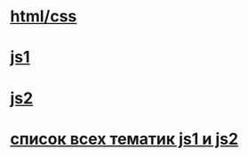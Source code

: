 # [html/css](https://github.com/b602op/geekbrains/tree/htmlcss)
# [js1](https://github.com/b602op/geekbrains/tree/js1)
# [js2](https://github.com/b602op/geekbrains/tree/js2)
# [список всех тематик js1 и js2](https://github.com/b602op/geekbrains/tree/general)
